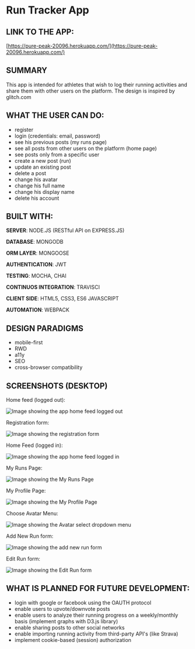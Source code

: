# Run Tracker App

## LINK TO THE APP:
[https://pure-peak-20096.herokuapp.com/](https://pure-peak-20096.herokuapp.com/)

## SUMMARY
This app is intended for athletes that wish to log their running activities and share them with other users on the platform. The design is inspired by glitch.com

## WHAT THE USER CAN DO:

* register
* login (credentials: email, password)
* see his previous posts (my runs page)
* see all posts from other users on the platform (home page)
* see posts only from a specific user
* create a new post (run)
* update an existing post
* delete a post
* change his avatar
* change his full name
* change his display name
* delete his account

## BUILT WITH:

**SERVER**: NODE.JS (RESTful API on EXPRESS.JS)

**DATABASE**: MONGODB

**ORM LAYER**: MONGOOSE

**AUTHENTICATION**: JWT

**TESTING**: MOCHA, CHAI

**CONTINUOS INTEGRATION**: TRAVISCI

**CLIENT SIDE**: HTML5, CSS3, ES6 JAVASCRIPT

**AUTOMATION**: WEBPACK

## DESIGN PARADIGMS

* mobile-first
* RWD
* a11y
* SEO
* cross-browser compatibility

## SCREENSHOTS (DESKTOP)

Home feed (logged out):

![Image showing the app home feed logged out](app/public/dist/img/homeFeed1.png "Home feed logged out")

Registration form:

![Image showing the registration form](app/public/dist/img/registerForm.png "Registration form")

Home Feed (logged in):

![Image showing the app home feed logged in](app/public/dist/img/homeFeed2.png "Home feed logged in")

My Runs Page:

![Image showing the My Runs Page](app/public/dist/img/MyRuns.png "My Runs")

My Profile Page:

![Image showing the My Profile Page](app/public/dist/img/myProfileEdit.png "My Profile")

Choose Avatar Menu:

![Image showing the Avatar select dropdown menu](app/public/dist/img/chooseAvatar.png "Choose Avatar")


Add New Run form:

![Image showing the add new run form](app/public/dist/img/addNewRunForm.png "Add New Run form")

Edit Run form:

![Image showing the Edit Run form](app/public/dist/img/editRun.png "Edit Run form")

## WHAT IS PLANNED FOR FUTURE DEVELOPMENT:
* login with google or facebook using the OAUTH protocol
* enable users to upvote/downvote posts
* enable users to analyze their running progress on a weekly/monthly basis (implement graphs with D3.js library)
* enable sharing posts to other social networks
* enable importing running activity from third-party API's (like Strava)
* implement cookie-based (session) authorization
